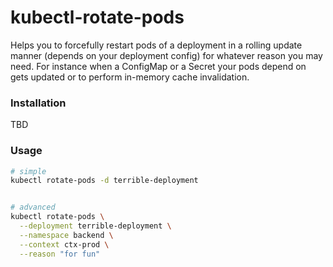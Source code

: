 # kubectl-rotate-pods

Helps you to forcefully restart pods of a deployment in a rolling update manner (depends on your deployment config) for whatever reason you may need. For instance when a ConfigMap or a Secret your pods depend on gets updated or to perform in-memory cache invalidation.


### Installation
TBD


### Usage
```bash
# simple
kubectl rotate-pods -d terrible-deployment


# advanced
kubectl rotate-pods \
  --deployment terrible-deployment \
  --namespace backend \
  --context ctx-prod \
  --reason "for fun"
```
